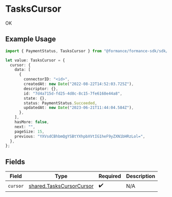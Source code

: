 # TasksCursor

OK

## Example Usage

```typescript
import { PaymentStatus, TasksCursor } from "@formance/formance-sdk/sdk/models/shared";

let value: TasksCursor = {
  cursor: {
    data: [
      {
        connectorID: "<id>",
        createdAt: new Date("2022-08-22T14:52:03.725Z"),
        descriptor: {},
        id: "7d4a715d-fd25-4d8c-8c15-7fe6168e44a8",
        state: {},
        status: PaymentStatus.Succeeded,
        updatedAt: new Date("2023-06-21T11:44:04.584Z"),
      },
    ],
    hasMore: false,
    next: "",
    pageSize: 15,
    previous: "YXVsdCBhbmQgYSBtYXhpbXVtIG1heF9yZXN1bHRzLol=",
  },
};
```

## Fields

| Field                                                                       | Type                                                                        | Required                                                                    | Description                                                                 |
| --------------------------------------------------------------------------- | --------------------------------------------------------------------------- | --------------------------------------------------------------------------- | --------------------------------------------------------------------------- |
| `cursor`                                                                    | [shared.TasksCursorCursor](../../../sdk/models/shared/taskscursorcursor.md) | :heavy_check_mark:                                                          | N/A                                                                         |